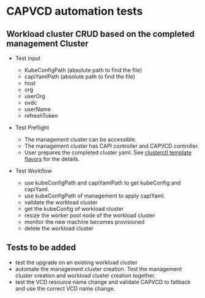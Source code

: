 # CAPVCD automation tests

## Workload cluster CRUD based on the completed management Cluster

- Test input
  - KubeConfigPath (absolute path to find the file)
  - capiYamlPath (absolute path to find the file)
  - host
  - org
  - userOrg
  - ovdc
  - userName
  - refreshToken

- Test Preflight
  - The management cluster can be accessible.
  - The management cluster has CAPI controller and CAPVCD controller.
  - User prepares the completed cluster yaml. See [clusterctl template flavors](CLUSTERCTL.md#template_flavors) for the details.

- Test Workflow
  - use kubeConfigPath and capiYamlPath to get kubeConfig and capiYaml.
  - use kubeConfigPath of management to apply capiYaml.
  - validate the workload cluster
  - get the kubeConfig of workload cluster
  - resize the worker pool node of the workload cluster
  - monitor the new machine becomes provisioned
  - delete the workload cluster

## Tests to be added
* test the upgrade on an existing workload cluster
* automate the management cluster creation. Test the management cluster creation and workload cluster creation together.
* test the VCD resource name change and validate CAPVCD to fallback and use the correct VCD name change.